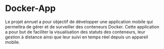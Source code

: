 # Docker-App
Le projet annuel a pour objectif de développer une application mobile qui permettra de gérer et de surveiller des conteneurs Docker. Cette application a pour but de faciliter la visualisation des statuts des conteneurs, leur gestion à distance ainsi que leur suivi en temps réel depuis un appareil mobile.
